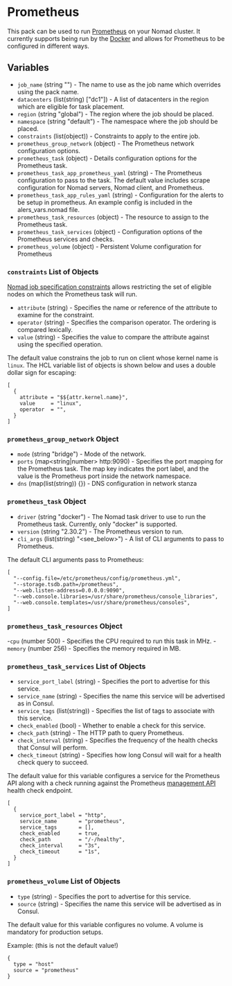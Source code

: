 # Prometheus

This pack can be used to run [Prometheus][prometheus] on your Nomad cluster. It currently supports
being run by the [Docker][docker_driver] and allows for Prometheus to be configured in different
ways.

## Variables

- `job_name` (string "") - The name to use as the job name which overrides using the pack name.
- `datacenters` (list(string) ["dc1"]) - A list of datacenters in the region which are eligible for
  task placement.
- `region` (string "global") - The region where the job should be placed.
- `namespace` (string "default") - The namespace where the job should be placed.
- `constraints` (list(object)) - Constraints to apply to the entire job.
- `prometheus_group_network` (object) - The Prometheus network configuration options.
- `prometheus_task` (object) - Details configuration options for the Prometheus task.
- `prometheus_task_app_prometheus_yaml` (string) - The Prometheus configuration to pass to the
task. The default value includes scrape configuration for Nomad servers, Nomad client, and
Prometheus.
- `prometheus_task_app_rules_yaml` (string) - Configuration for the alerts to be setup in prometheus.
An example config is included in the alers_vars.nomad file.
- `prometheus_task_resources` (object) - The resource to assign to the Prometheus task.
- `prometheus_task_services` (object) - Configuration options of the Prometheus services and checks.
- `prometheus_volume` (object) - Persistent Volume configuration for Prometheus

### `constraints` List of Objects

[Nomad job specification constraints][job_constraint] allows restricting the set of eligible nodes
on which the Prometheus task will run.

- `attribute` (string) - Specifies the name or reference of the attribute to examine for the
constraint.
- `operator` (string) - Specifies the comparison operator. The ordering is compared lexically.
- `value` (string) - Specifies the value to compare the attribute against using the specified
operation.

The default value constrains the job to run on client whose kernel name is `linux`. The HCL
variable list of objects is shown below and uses a double dollar sign for escaping:
```hcl
[
  {
    attribute = "$${attr.kernel.name}",
    value     = "linux",
    operator  = "",
  }
]
```

### `prometheus_group_network` Object

- `mode` (string "bridge") - Mode of the network.
- `ports` (map<string|number> http:9090) - Specifies the port mapping for the Prometheus task. The
map key indicates the port label, and the value is the Prometheus port inside the network namespace.
- `dns` (map(list(string)) {}) - DNS configuration in network stanza

### `prometheus_task` Object

- `driver` (string "docker") - The Nomad task driver to use to run the Prometheus task. Currently,
only "docker" is supported.
- `version` (string "2.30.2") - The Prometheus version to run.
- `cli_args` (list(string) "<see_below>") - A list of CLI arguments to pass to Prometheus.

The default CLI arguments pass to Prometheus:
```hcl
[
  "--config.file=/etc/prometheus/config/prometheus.yml",
  "--storage.tsdb.path=/prometheus",
  "--web.listen-address=0.0.0.0:9090",
  "--web.console.libraries=/usr/share/prometheus/console_libraries",
  "--web.console.templates=/usr/share/prometheus/consoles",
]
```

### `prometheus_task_resources` Object

-`cpu` (number 500) - Specifies the CPU required to run this task in MHz.
-`memory` (number 256) - Specifies the memory required in MB.

### `prometheus_task_services` List of Objects

- `service_port_label` (string) - Specifies the port to advertise for this service.
- `service_name` (string) - Specifies the name this service will be advertised as in Consul.
- `service_tags` (list(string)) - Specifies the list of tags to associate with this service.
- `check_enabled` (bool) - Whether to enable a check for this service.
- `check_path` (string) - The HTTP path to query Prometheus.
- `check_interval` (string) - Specifies the frequency of the health checks that Consul will perform.
- `check_timeout` (string) - Specifies how long Consul will wait for a health check query to succeed.

The default value for this variable configures a service for the Prometheus API along with a check
running against the Prometheus [management API][prometheus_management_api] health check endpoint.
```hcl
[
  {
    service_port_label = "http",
    service_name       = "prometheus",
    service_tags       = [],
    check_enabled      = true,
    check_path         = "/-/healthy",
    check_interval     = "3s",
    check_timeout      = "1s",
  }
]
```

### `prometheus_volume` List of Objects

- `type` (string) - Specifies the port to advertise for this service.
- `source` (string) - Specifies the name this service will be advertised as in Consul.

The default value for this variable configures no volume. A volume is mandatory for production setups.

Example: (this is not the default value!)

```hcl
{
  type = "host"
  source = "prometheus"
}
```

[prometheus]: (https://prometheus.io/)
[prometheus_management_api]: (https://prometheus.io/docs/prometheus/latest/management_api/)
[docker_driver]: (https://www.nomadproject.io/docs/drivers/docker)
[job_constraint]: (https://www.nomadproject.io/docs/job-specification/constraint)
